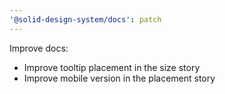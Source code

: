 ```yaml
---
'@solid-design-system/docs': patch
---
```


Improve docs:

- Improve tooltip placement in the size story
- Improve mobile version in the placement story
